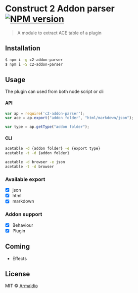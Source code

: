 # Construct 2 Addon parser [![NPM version][npm-image]][npm-url]
> A module to extract ACE table of a plugin

## Installation

```sh
$ npm i -g c2-addon-parser
$ npm i -S c2-addon-parser
```

## Usage

The plugin can used from both node script or cli

#### **API**
```javascript
var ap = require('c2-addon-parser');
var ace = ap.export("addon folder", "html/markdown/json");

var type = ap.getType("addon folder");
```

#### **CLI**
```sh
acetable -d {addon folder} -e {export type}
acetable -t -d {addon folder}

acetable -d browser -e json
acetable -t -d browser
```

### Available export 
- [x] json
- [x] html
- [x] markdown

### Addon support
- [x] Behaviour
- [x] Plugin

## Coming
* Effects

## License

MIT © [Armaldio](armaldio.xyz)


[npm-image]: https://badge.fury.io/js/c2-addon-parser.svg
[npm-url]: https://npmjs.org/package/c2-addon-parser
[travis-image]: https://travis-ci.org/armaldio/c2-addon-parser.svg?branch=master
[travis-url]: https://travis-ci.org/armaldio/c2-addon-parser
[daviddm-image]: https://david-dm.org/armaldio/c2-addon-parser.svg?theme=shields.io
[daviddm-url]: https://david-dm.org/armaldio/c2-addon-parser
